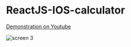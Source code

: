 # ReactJS-IOS-calculator
[Demonstration on Youtube](https://youtu.be/B62TVSwvE3k)

![screen 3](https://i.imgur.com/37TSbAq.png)
